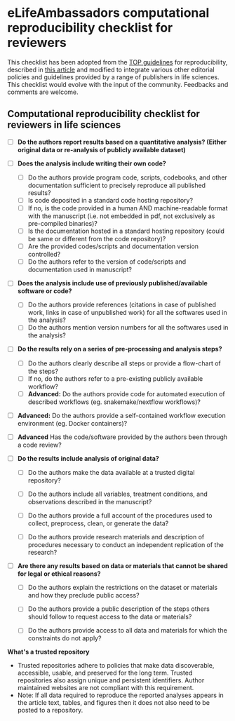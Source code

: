 # eLifeAmbassadors computational reproducibility checklist for reviewers

This checklist has been adopted from the [TOP guidelines](https://cos.io/our-services/top-guidelines/) for reproducibility, described in [this article](http://science.sciencemag.org/content/348/6242/1422.full) and modified to integrate various other editorial policies and guidelines provided by a range of publishers in life sciences. This checklist would evolve with the input of the community. Feedbacks and comments are welcome.


## Computational reproducibility checklist for reviewers in life sciences

- [ ] **Do the authors report results based on a quantitative analysis? (Either original data or re-analysis of publicly available dataset)**

- [ ] **Does the analysis include writing their own code?**
  - [ ] Do the authors provide program code, scripts, codebooks, and other documentation sufficient to precisely reproduce all published results?
  - [ ] Is code deposited in a standard code hosting repository?
  - [ ] If no, is the code provided in a human AND machine-readable format with the manuscript (i.e. not embedded in pdf, not exclusively as pre-compiled binaries)?
  - [ ] Is the documentation hosted in a standard hosting repository (could be same or different from the code repository)?
  - [ ] Are the provided codes/scripts and documentation version controlled?
  - [ ] Do the authors refer to the version of code/scripts and documentation used in manuscript?

- [ ] **Does the analysis include use of previously published/available software or code?**
  - [ ] Do the authors provide references (citations in case of published work, links in case of unpublished work) for all the softwares used in the analysis?
  - [ ] Do the authors mention version numbers for all the softwares used in the analysis?

- [ ] **Do the results rely on a series of pre-processing and analysis steps?**
  - [ ] Do the authors clearly describe all steps or provide a flow-chart of the steps?
  - [ ] If no, do the authors refer to a pre-existing publicly available workflow?
  - [ ] **Advanced:** Do the authors provide code for automated execution of described workflows (eg. snakemake/nextflow workflows)?

- [ ] **Advanced:** Do the authors provide a self-contained workflow execution environment (eg. Docker containers)?
- [ ] **Advanced** Has the code/software provided by the authors been through a code review?

- [ ] **Do the results include analysis of original data?**

  - [ ] Do the authors make the data available at a trusted digital repository?
  - [ ] Do the authors include all variables, treatment conditions, and observations described in the manuscript?
  - [ ] Do the authors provide a full account of the procedures used to collect, preprocess, clean, or generate the data?
  - [ ] Do the authors provide research materials and description of procedures necessary to conduct an independent replication of the research?


- [ ] **Are there any results based on data or materials that cannot be shared for legal or ethical reasons?**

  - [ ] Do the authors explain the restrictions on the dataset or materials and how they preclude public access?
  - [ ] Do the authors provide a public description of the steps others should follow to request access to the data or materials?
  - [ ] Do the authors provide access to all data and materials for which the constraints do not apply?


**What's a trusted repository**
- Trusted repositories adhere to policies that make data discoverable, accessible, usable, and preserved for the long term. Trusted repositories also assign unique and persistent identifiers. Author maintained websites are not compliant with this requirement.
- Note: If all data required to reproduce the reported analyses appears in the article text, tables, and figures then it does not also need to be posted to a repository.
